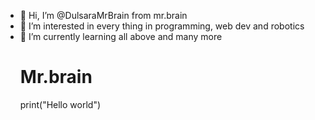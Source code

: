 - 👋 Hi, I’m @DulsaraMrBrain from mr.brain 
- 👀 I’m interested in every thing in programming, web dev and robotics
- 🌱 I’m currently learning all above and many more <h1>Mr.brain</h1> print("Hello world")
